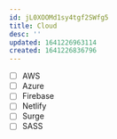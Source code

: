 ```yaml
---
id: jL0XOOMd1sy4tgf2SWfg5
title: Cloud
desc: ''
updated: 1641226963114
created: 1641226836796
---
```


- [ ] AWS
- [ ] Azure
- [ ] Firebase
- [ ] Netlify
- [ ] Surge
- [ ] SASS
